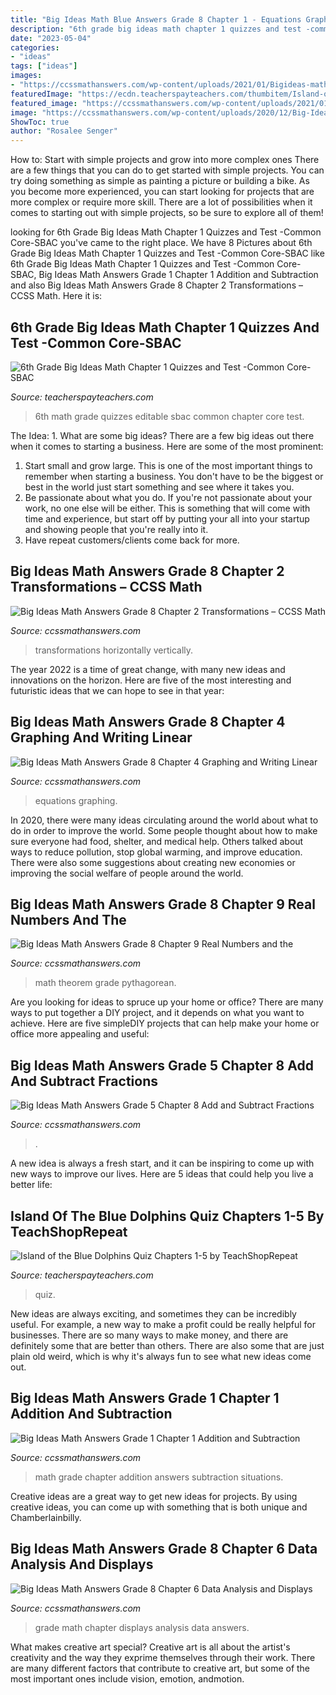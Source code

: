 ```yaml
---
title: "Big Ideas Math Blue Answers Grade 8 Chapter 1 - Equations Graphing"
description: "6th grade big ideas math chapter 1 quizzes and test -common core-sbac"
date: "2023-05-04"
categories:
- "ideas"
tags: ["ideas"]
images:
- "https://ccssmathanswers.com/wp-content/uploads/2021/01/Bigideas-math-answers-grade-8-chapter-4-img_22.png"
featuredImage: "https://ecdn.teacherspayteachers.com/thumbitem/Island-of-the-Blue-Dolphins-Quiz-Chapters-1-5-1453211842/original-82052-1.jpg"
featured_image: "https://ccssmathanswers.com/wp-content/uploads/2021/01/Big-Ideas-Math-Book-1st-Grade-Answer-Key-Chapter-1-Addition-and-Subtraction-Situations-Define-it.png"
image: "https://ccssmathanswers.com/wp-content/uploads/2020/12/Big-Ideas-Math-Answers-5th-Grade-Chapter-8-Add-and-Subtract-Fractions-84-300x284.png"
ShowToc: true
author: "Rosalee Senger"
---
```



How to: Start with simple projects and grow into more complex ones
There are a few things that you can do to get started with simple projects. You can try doing something as simple as painting a picture or building a bike. As you become more experienced, you can start looking for projects that are more complex or require more skill. There are a lot of possibilities when it comes to starting out with simple projects, so be sure to explore all of them!

	

		
looking for 6th Grade Big Ideas Math Chapter 1 Quizzes and Test -Common Core-SBAC you've came to the right place. We have 8 Pictures about 6th Grade Big Ideas Math Chapter 1 Quizzes and Test -Common Core-SBAC like 6th Grade Big Ideas Math Chapter 1 Quizzes and Test -Common Core-SBAC, Big Ideas Math Answers Grade 1 Chapter 1 Addition and Subtraction and also Big Ideas Math Answers Grade 8 Chapter 2 Transformations – CCSS Math. Here it is:
		
    
## 6th Grade Big Ideas Math Chapter 1 Quizzes And Test -Common Core-SBAC

<img loading=lazy src="https://ecdn.teacherspayteachers.com/thumbitem/6th-Grade-Big-Ideas-Math-Chapter-1-Quizzes-and-Test-Common-Core-SBAC-Editable-3297578-1501440111/original-3297578-1.jpg" onerror="this.onerror=null;this.src='https://tse3.mm.bing.net/th?id=OIP.m8pI4S3NqebXo_Pt9X_T2AAAAA&amp;pid=15.1';" alt="6th Grade Big Ideas Math Chapter 1 Quizzes and Test -Common Core-SBAC">

_Source: teacherspayteachers.com_

>6th math grade quizzes editable sbac common chapter core test. 

	

The Idea: 1. What are some big ideas?
There are a few big ideas out there when it comes to starting a business. Here are some of the most prominent:
1. Start small and grow large. This is one of the most important things to remember when starting a business. You don't have to be the biggest or best in the world just start something and see where it takes you.
2. Be passionate about what you do. If you're not passionate about your work, no one else will be either. This is something that will come with time and experience, but start off by putting your all into your startup and showing people that you're really into it.
3. Have repeat customers/clients come back for more.

    
## Big Ideas Math Answers Grade 8 Chapter 2 Transformations – CCSS Math

<img loading=lazy src="https://ccssmathanswers.com/wp-content/uploads/2021/01/Bigideas-Math-Answers-Grade-8-Chapter-2-img_7.png" onerror="this.onerror=null;this.src='https://tse1.mm.bing.net/th?id=OIP.HQ9yYF1cXsoqdDJBLyBL5QHaF6&amp;pid=15.1';" alt="Big Ideas Math Answers Grade 8 Chapter 2 Transformations – CCSS Math">

_Source: ccssmathanswers.com_

>transformations horizontally vertically. 

	

The year 2022 is a time of great change, with many new ideas and innovations on the horizon. Here are five of the most interesting and futuristic ideas that we can hope to see in that year:

    
## Big Ideas Math Answers Grade 8 Chapter 4 Graphing And Writing Linear

<img loading=lazy src="https://ccssmathanswers.com/wp-content/uploads/2021/01/Bigideas-math-answers-grade-8-chapter-4-img_22.png" onerror="this.onerror=null;this.src='https://tse4.mm.bing.net/th?id=OIP.BP9NhBWwvsiHnX-IVo35hAHaH3&amp;pid=15.1';" alt="Big Ideas Math Answers Grade 8 Chapter 4 Graphing and Writing Linear">

_Source: ccssmathanswers.com_

>equations graphing. 

	

In 2020, there were many ideas circulating around the world about what to do in order to improve the world. Some people thought about how to make sure everyone had food, shelter, and medical help. Others talked about ways to reduce pollution, stop global warming, and improve education. There were also some suggestions about creating new economies or improving the social welfare of people around the world.

    
## Big Ideas Math Answers Grade 8 Chapter 9 Real Numbers And The

<img loading=lazy src="https://ccssmathanswers.com/wp-content/uploads/2021/01/Big-Ideas-Math-Solutions-Grade-8-Chapter-9-Real-Numbers-and-the-Pythagorean-Theorem-cp-13.png" onerror="this.onerror=null;this.src='https://tse1.mm.bing.net/th?id=OIP.8X5mqsxxOcUUqv7dGX6UigAAAA&amp;pid=15.1';" alt="Big Ideas Math Answers Grade 8 Chapter 9 Real Numbers and the">

_Source: ccssmathanswers.com_

>math theorem grade pythagorean. 

	

Are you looking for ideas to spruce up your home or office? There are many ways to put together a DIY project, and it depends on what you want to achieve. Here are five simpleDIY projects that can help make your home or office more appealing and useful:

    
## Big Ideas Math Answers Grade 5 Chapter 8 Add And Subtract Fractions

<img loading=lazy src="https://ccssmathanswers.com/wp-content/uploads/2020/12/Big-Ideas-Math-Answers-5th-Grade-Chapter-8-Add-and-Subtract-Fractions-84-300x284.png" onerror="this.onerror=null;this.src='https://tse1.mm.bing.net/th?id=OIP.RLLw_4LWcE2EacN8P9DrmAAAAA&amp;pid=15.1';" alt="Big Ideas Math Answers Grade 5 Chapter 8 Add and Subtract Fractions">

_Source: ccssmathanswers.com_

>. 

	

A new idea is always a fresh start, and it can be inspiring to come up with new ways to improve our lives. Here are 5 ideas that could help you live a better life: 

    
## Island Of The Blue Dolphins Quiz Chapters 1-5 By TeachShopRepeat

<img loading=lazy src="https://ecdn.teacherspayteachers.com/thumbitem/Island-of-the-Blue-Dolphins-Quiz-Chapters-1-5-1453211842/original-82052-1.jpg" onerror="this.onerror=null;this.src='https://tse4.mm.bing.net/th?id=OIP.Seksc55uerk1G9JXenFISgAAAA&amp;pid=15.1';" alt="Island of the Blue Dolphins Quiz Chapters 1-5 by TeachShopRepeat">

_Source: teacherspayteachers.com_

>quiz. 

	

New ideas are always exciting, and sometimes they can be incredibly useful. For example, a new way to make a profit could be really helpful for businesses. There are so many ways to make money, and there are definitely some that are better than others. There are also some that are just plain old weird, which is why it's always fun to see what new ideas come out.

    
## Big Ideas Math Answers Grade 1 Chapter 1 Addition And Subtraction

<img loading=lazy src="https://ccssmathanswers.com/wp-content/uploads/2021/01/Big-Ideas-Math-Book-1st-Grade-Answer-Key-Chapter-1-Addition-and-Subtraction-Situations-Define-it.png" onerror="this.onerror=null;this.src='https://tse3.mm.bing.net/th?id=OIP.Qqb5LlDwR4Fk94kkfuL_5gHaFM&amp;pid=15.1';" alt="Big Ideas Math Answers Grade 1 Chapter 1 Addition and Subtraction">

_Source: ccssmathanswers.com_

>math grade chapter addition answers subtraction situations. 

	

Creative ideas are a great way to get new ideas for projects. By using creative ideas, you can come up with something that is both unique and Chamberlainbilly.

    
## Big Ideas Math Answers Grade 8 Chapter 6 Data Analysis And Displays

<img loading=lazy src="https://ccssmathanswers.com/wp-content/uploads/2021/01/Big-Ideas-Math-Solutions-Grade-8-Chapter-6-Data-Analysis-and-Displays-6-2.png" onerror="this.onerror=null;this.src='https://tse3.mm.bing.net/th?id=OIP.vBfhJWPVqfFfm0pjfLef2QHaGA&amp;pid=15.1';" alt="Big Ideas Math Answers Grade 8 Chapter 6 Data Analysis and Displays">

_Source: ccssmathanswers.com_

>grade math chapter displays analysis data answers. 

	

What makes creative art special?
Creative art is all about the artist's creativity and the way they exprime themselves through their work. There are many different factors that contribute to creative art, but some of the most important ones include vision, emotion, andmotion.

